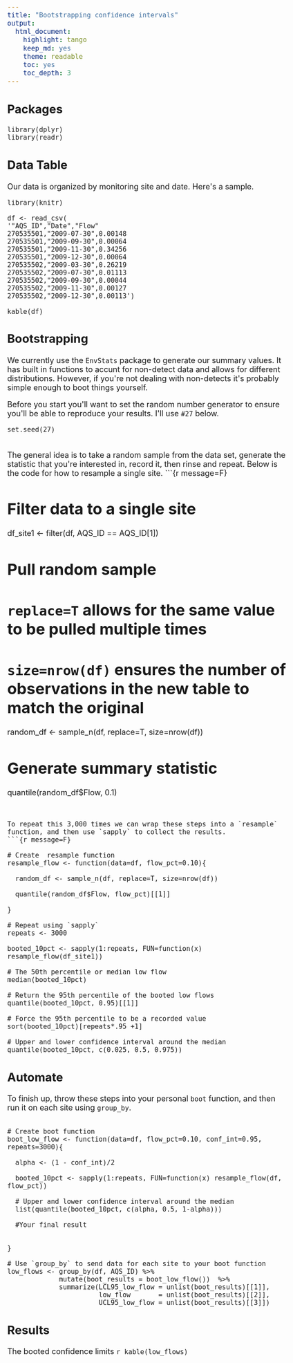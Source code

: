 ```yaml
---
title: "Bootstrapping confidence intervals"
output: 
  html_document: 
    highlight: tango
    keep_md: yes
    theme: readable
    toc: yes
    toc_depth: 3
---
```

  
<style type="text/css">
  body, td {font-size: 18px;}
  code.r{font-size: 18px;}
  pre {font-size: 18px} 
</style>


## Packages
```{r message=F}
library(dplyr)
library(readr)
```

## Data Table
Our data is organized by monitoring site and date. Here's a sample.

```{r kable, message=F, echo=F}
library(knitr)

df <- read_csv(
'"AQS_ID","Date","Flow"
270535501,"2009-07-30",0.00148
270535501,"2009-09-30",0.00064
270535501,"2009-11-30",0.34256
270535501,"2009-12-30",0.00064
270535502,"2009-03-30",0.26219
270535502,"2009-07-30",0.01113
270535502,"2009-09-30",0.00044
270535502,"2009-11-30",0.00127
270535502,"2009-12-30",0.00113')

kable(df)
```

## Bootstrapping

We currently use the `EnvStats` package to generate our summary values. It has built in functions to accunt for non-detect data and allows for different distributions. However, if you're not dealing with non-detects it's probably simple enough to boot things yourself.


Before you start you'll want to set the random number generator to ensure you'll be able to reproduce your results. I'll use `#27` below.
```{r message=F}
set.seed(27)
```

</br>  
The general idea is to take a random sample from the data set, generate the statistic that you're interested in, record it, then rinse and repeat. Below is the code for how to resample a single site.
```{r message=F}

# Filter data to a single site
df_site1 <- filter(df, AQS_ID == AQS_ID[1])

# Pull random sample
# `replace=T` allows for the same value to be pulled multiple times
# `size=nrow(df)` ensures the number of observations in the new table to match the original 
random_df <- sample_n(df, replace=T, size=nrow(df))
  
# Generate summary statistic
quantile(random_df$Flow, 0.1)
 
```


To repeat this 3,000 times we can wrap these steps into a `resample` function, and then use `sapply` to collect the results.
```{r message=F}

# Create  resample function
resample_flow <- function(data=df, flow_pct=0.10){
  
  random_df <- sample_n(df, replace=T, size=nrow(df))
  
  quantile(random_df$Flow, flow_pct)[[1]]
  
}

# Repeat using `sapply`
repeats <- 3000

booted_10pct <- sapply(1:repeats, FUN=function(x) resample_flow(df_site1))

# The 50th percentile or median low flow
median(booted_10pct)

# Return the 95th percentile of the booted low flows
quantile(booted_10pct, 0.95)[[1]]

# Force the 95th percentile to be a recorded value
sort(booted_10pct)[repeats*.95 +1]

# Upper and lower confidence interval around the median
quantile(booted_10pct, c(0.025, 0.5, 0.975))

```


## Automate

To finish up, throw these steps into your personal `boot` function, and then run it on each site using `group_by`.
```{r message=F}

# Create boot function
boot_low_flow <- function(data=df, flow_pct=0.10, conf_int=0.95, repeats=3000){

  alpha <- (1 - conf_int)/2
  
  booted_10pct <- sapply(1:repeats, FUN=function(x) resample_flow(df, flow_pct))

  # Upper and lower confidence interval around the median
  list(quantile(booted_10pct, c(alpha, 0.5, 1-alpha)))
  
  #Your final result
  
  
}

# Use `group_by` to send data for each site to your boot function
low_flows <- group_by(df, AQS_ID) %>% 
             mutate(boot_results = boot_low_flow())  %>%
             summarize(LCL95_low_flow = unlist(boot_results)[[1]], 
                       low_flow       = unlist(boot_results)[[2]], 
                       UCL95_low_flow = unlist(boot_results)[[3]])  
```

## Results

The booted confidence limits
`r kable(low_flows)`
                 
